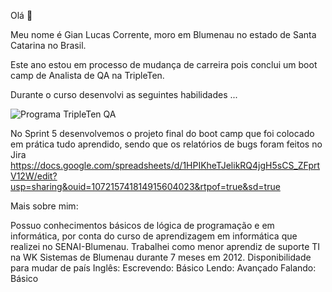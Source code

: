 Olá 👋

Meu nome é Gian Lucas Corrente, moro em Blumenau no estado de Santa Catarina no Brasil.

Este ano estou em processo de mudança de carreira pois conclui um boot camp de Analista de QA na TripleTen.

Durante o curso desenvolvi as seguintes habilidades ...

![Programa TripleTen QA](https://github.com/Gian-Lucas/Gian-Lucas/assets/168639413/df25f020-d3fe-4ed7-aebb-04e12fc601c3)

No Sprint 5 desenvolvemos o projeto final do boot camp que foi colocado em prática tudo aprendido, sendo que os relatórios de bugs foram feitos no Jira
https://docs.google.com/spreadsheets/d/1HPIKheTJelikRQ4jgH5sCS_ZFprtV12W/edit?usp=sharing&ouid=107215741814915604023&rtpof=true&sd=true

Mais sobre mim:

Possuo conhecimentos básicos de lógica de programação e em informática, por conta do curso de aprendizagem em informática que realizei no SENAI-Blumenau.
Trabalhei como menor aprendiz de suporte TI na WK Sistemas de Blumenau durante 7 meses em 2012.
Disponibilidade para mudar de país
Inglês: 
Escrevendo: Básico 
Lendo: Avançado
Falando: Básico
